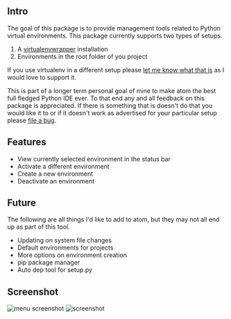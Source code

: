 ## Intro

The goal of this package is to provide management tools related to Python
virtual environments. This package currently supports two types of setups.

1. A [virtualenvwrapper](https://pypi.python.org/pypi/virtualenvwrapper) installation
2. Environments in the root folder of you project

If you use virtualenv in a different setup please
[let me know what that is](https://github.com/jhutchins/virtualenv/issues/new)
as I would love to support it.

This is part of a longer term personal goal of mine to make
atom the best full fledged Python IDE ever. To that end any and all feedback on
this package is appreciated. If there is something that is doesn't do that you
would like it to or if it doesn't work as advertised for your particular setup
please
[file a bug](https://github.com/jhutchins/virtualenv/issues/new).

## Features

* View currently selected environment in the status bar
* Activate a different environment
* Create a new environment
* Deactivate an environment

## Future

The following are all things I'd like to add to atom, but they may not all end
up as part of this tool.

* Updating on system file changes
* Default environments for projects
* More options on environment creation
* pip package manager
* Auto dep tool for setup.py

## Screenshot

![menu screenshot](http://github.com/jhutchins/virtualenv/raw/master/screenshots/menu.png)
![screenshot](https://github.com/jhutchins/virtualenv/raw/master/screenshots/screenshot.png)

